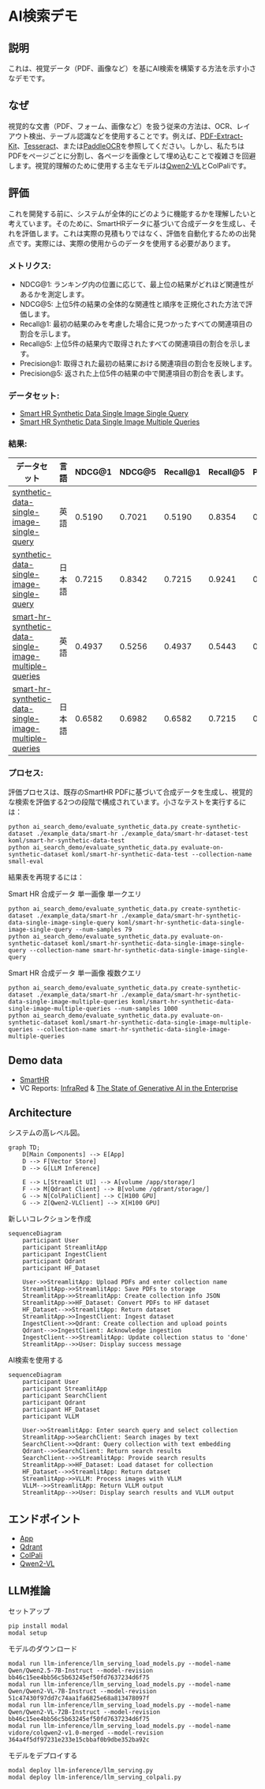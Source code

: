 # AI検索デモ

## 説明

これは、視覚データ（PDF、画像など）を基にAI検索を構築する方法を示す小さなデモです。

## なぜ

視覚的な文書（PDF、フォーム、画像など）を扱う従来の方法は、OCR、レイアウト検出、テーブル認識などを使用することです。例えば、[PDF-Extract-Kit](https://github.com/opendatalab/PDF-Extract-Kit)、[Tesseract](https://github.com/tesseract-ocr/tesseract)、または[PaddleOCR](https://github.com/PaddlePaddle/PaddleOCR)を参照してください。しかし、私たちはPDFをページごとに分割し、各ページを画像として埋め込むことで複雑さを回避します。視覚的理解のために使用する主なモデルは[Qwen2-VL](https://arxiv.org/abs/2409.12191)とColPaliです。

## 評価

これを開発する前に、システムが全体的にどのように機能するかを理解したいと考えています。そのために、SmartHRデータに基づいて合成データを生成し、それを評価します。これは実際の見積もりではなく、評価を自動化するための出発点です。実際には、実際の使用からのデータを使用する必要があります。


### メトリクス:

- NDCG@1: ランキング内の位置に応じて、最上位の結果がどれほど関連性があるかを測定します。
- NDCG@5: 上位5件の結果の全体的な関連性と順序を正規化された方法で評価します。
- Recall@1: 最初の結果のみを考慮した場合に見つかったすべての関連項目の割合を示します。
- Recall@5: 上位5件の結果内で取得されたすべての関連項目の割合を示します。
- Precision@1: 取得された最初の結果における関連項目の割合を反映します。
- Precision@5: 返された上位5件の結果の中で関連項目の割合を表します。

### データセット:

- [Smart HR Synthetic Data Single Image Single Query](https://huggingface.co/datasets/koml/smart-hr-synthetic-data-single-image-single-query)
- [Smart HR Synthetic Data Single Image Multiple Queries](https://huggingface.co/datasets/koml/smart-hr-synthetic-data-single-image-multiple-queries)

### 結果:

| データセット | 言語 | NDCG@1 | NDCG@5 | Recall@1 | Recall@5 | Precision@1 | Precision@5 |
|-------------|------|--------|--------|----------|----------|-------------|-------------|
| [synthetic-data-single-image-single-query](https://huggingface.co/datasets/koml/smart-hr-synthetic-data-single-image-single-query) | 英語  | 0.5190 | 0.7021 | 0.5190   | 0.8354   | 0.5190      | 0.1671      |
| [synthetic-data-single-image-single-query](https://huggingface.co/datasets/koml/smart-hr-synthetic-data-single-image-single-query) | 日本語 | 0.7215 | 0.8342 | 0.7215   | 0.9241   | 0.7215      | 0.1848      |
| [smart-hr-synthetic-data-single-image-multiple-queries](https://huggingface.co/datasets/koml/smart-hr-synthetic-data-single-image-multiple-queries) | 英語  | 0.4937 | 0.5256 | 0.4937   | 0.5443   | 0.4937      | 0.1089      |
| [smart-hr-synthetic-data-single-image-multiple-queries](https://huggingface.co/datasets/koml/smart-hr-synthetic-data-single-image-multiple-queries) | 日本語 | 0.6582 | 0.6982 | 0.6582   | 0.7215   | 0.6582      | 0.1443      |


### プロセス:

評価プロセスは、既存のSmartHR PDFに基づいて合成データを生成し、視覚的な検索を評価する2つの段階で構成されています。小さなテストを実行するには：

```
python ai_search_demo/evaluate_synthetic_data.py create-synthetic-dataset ./example_data/smart-hr ./example_data/smart-hr-dataset-test koml/smart-hr-synthetic-data-test
python ai_search_demo/evaluate_synthetic_data.py evaluate-on-synthetic-dataset koml/smart-hr-synthetic-data-test --collection-name small-eval
```

結果表を再現するには：

Smart HR 合成データ 単一画像 単一クエリ

```
python ai_search_demo/evaluate_synthetic_data.py create-synthetic-dataset ./example_data/smart-hr ./example_data/smart-hr-synthetic-data-single-image-single-query koml/smart-hr-synthetic-data-single-image-single-query --num-samples 79
python ai_search_demo/evaluate_synthetic_data.py evaluate-on-synthetic-dataset koml/smart-hr-synthetic-data-single-image-single-query --collection-name smart-hr-synthetic-data-single-image-single-query
```

Smart HR 合成データ 単一画像 複数クエリ

```
python ai_search_demo/evaluate_synthetic_data.py create-synthetic-dataset ./example_data/smart-hr ./example_data/smart-hr-synthetic-data-single-image-multiple-queries koml/smart-hr-synthetic-data-single-image-multiple-queries --num-samples 1000
python ai_search_demo/evaluate_synthetic_data.py evaluate-on-synthetic-dataset koml/smart-hr-synthetic-data-single-image-multiple-queries --collection-name smart-hr-synthetic-data-single-image-multiple-queries
```

## Demo data

- [SmartHR](https://smarthr.jp/know-how/ebook/tv-campaign/)
- VC Reports: [InfraRed](https://www.redpoint.com/infrared/report/) & [The State of Generative AI in the Enterprise](https://menlovc.com/2024-the-state-of-generative-ai-in-the-enterprise/)


## Architecture 

システムの高レベル図。


```mermaid
graph TD;
    D[Main Components] --> E[App]
    D --> F[Vector Store]
    D --> G[LLM Inference]

    E --> L[Streamlit UI] --> A[volume /app/storage/] 
    F --> M[Qdrant Client] --> B[volume /qdrant/storage/] 
    G --> N[ColPaliClient] --> C[H100 GPU] 
    G --> Z[Qwen2-VLClient] --> X[H100 GPU] 
```


新しいコレクションを作成

```mermaid
sequenceDiagram
    participant User
    participant StreamlitApp
    participant IngestClient
    participant Qdrant
    participant HF_Dataset

    User->>StreamlitApp: Upload PDFs and enter collection name
    StreamlitApp->>StreamlitApp: Save PDFs to storage
    StreamlitApp->>StreamlitApp: Create collection info JSON
    StreamlitApp->>HF_Dataset: Convert PDFs to HF dataset
    HF_Dataset-->>StreamlitApp: Return dataset
    StreamlitApp->>IngestClient: Ingest dataset
    IngestClient->>Qdrant: Create collection and upload points
    Qdrant-->>IngestClient: Acknowledge ingestion
    IngestClient-->>StreamlitApp: Update collection status to 'done'
    StreamlitApp-->>User: Display success message
```

AI検索を使用する

```mermaid
sequenceDiagram
    participant User
    participant StreamlitApp
    participant SearchClient
    participant Qdrant
    participant HF_Dataset
    participant VLLM

    User->>StreamlitApp: Enter search query and select collection
    StreamlitApp->>SearchClient: Search images by text
    SearchClient->>Qdrant: Query collection with text embedding
    Qdrant-->>SearchClient: Return search results
    SearchClient-->>StreamlitApp: Provide search results
    StreamlitApp->>HF_Dataset: Load dataset for collection
    HF_Dataset-->>StreamlitApp: Return dataset
    StreamlitApp->>VLLM: Process images with VLLM
    VLLM-->>StreamlitApp: Return VLLM output
    StreamlitApp-->>User: Display search results and VLLM output
```

## エンドポイント

- [App](https://smart-hr-workshop.up.railway.app/)
- [Qdrant](https://qdrant.up.railway.app/dashboard)
- [ColPali](https://truskovskiyk--colpali-embedding-serve.modal.run/docs)
- [Qwen2-VL](https://truskovskiyk--qwen2-vllm-serve.modal.run/docs)

## LLM推論

セットアップ

```
pip install modal
modal setup
```


モデルのダウンロード

```
modal run llm-inference/llm_serving_load_models.py --model-name Qwen/Qwen2.5-7B-Instruct --model-revision bb46c15ee4bb56c5b63245ef50fd7637234d6f75
modal run llm-inference/llm_serving_load_models.py --model-name Qwen/Qwen2-VL-7B-Instruct --model-revision 51c47430f97dd7c74aa1fa6825e68a813478097f
modal run llm-inference/llm_serving_load_models.py --model-name Qwen/Qwen2-VL-72B-Instruct --model-revision bb46c15ee4bb56c5b63245ef50fd7637234d6f75
modal run llm-inference/llm_serving_load_models.py --model-name vidore/colqwen2-v1.0-merged --model-revision 364a4f5df97231e233e15cbbaf0b9dbe352ba92c
```

モデルをデプロイする

```
modal deploy llm-inference/llm_serving.py
modal deploy llm-inference/llm_serving_colpali.py
```